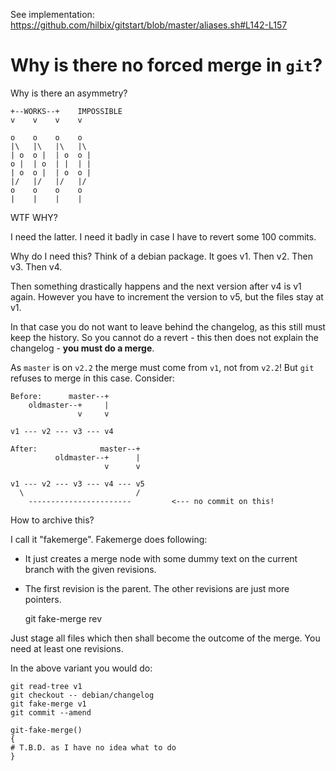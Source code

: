 See implementation: https://github.com/hilbix/gitstart/blob/master/aliases.sh#L142-L157

# Why is there no forced merge in `git`?

Why is there an asymmetry?

```
+--WORKS--+    IMPOSSIBLE
v    v    v    v

o    o    o    o
|\   |\   |\   |\
| o  o |  | o  o |
o |  | o  | |  | |
| o  o |  | o  o |
|/   |/   |/   |/
o    o    o    o
|    |    |    |
```

WTF WHY?

I need the latter.  I need it badly in case I have to revert some 100 commits.

Why do I need this?  Think of a debian package.  It goes v1.  Then v2.  Then v3.  Then v4.

Then something drastically happens and the next version after v4 is v1 again.
However you have to increment the version to v5, but the files stay at v1.

In that case you do not want to leave behind the changelog, as this still must keep the history.
So you cannot do a revert - this then does not explain the changelog - **you must do a merge**.

As `master` is on `v2.2` the merge must come from `v1`, not from `v2.2`!
But `git` refuses to merge in this case.  Consider:

```
Before:      master--+
    oldmaster--+     |
               v     v
               
v1 --- v2 --- v3 --- v4

After:              master--+
          oldmaster--+      |
                     v      v
                     
v1 --- v2 --- v3 --- v4 --- v5
  \                         /
    -----------------------         <--- no commit on this!
```

How to archive this?

I call it "fakemerge".  Fakemerge does following:

- It just creates a merge node with some dummy text on the current branch with the given revisions.
- The first revision is the parent.  The other revisions are just more pointers.

    git fake-merge rev

Just stage all files which then shall become the outcome of the merge.  You need at least one revisions.

In the above variant you would do:

    git read-tree v1
    git checkout -- debian/changelog
    git fake-merge v1
    git commit --amend

```
git-fake-merge()
{
# T.B.D. as I have no idea what to do
}
```
